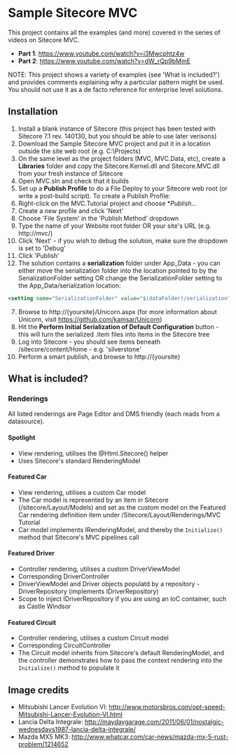 # Sample Sitecore MVC
This project contains all the examples (and more) covered in the series of videos on Sitecore MVC.

* **Part 1**: https://www.youtube.com/watch?v=i3Mwcphtz4w
* **Part 2**: https://www.youtube.com/watch?v=dW_rQp9bMmE

NOTE: This project shows a variety of examples (see 'What is included?') and provides comments explaining why a particular pattern might be used. You should not use it as a de facto reference for enterprise level solutions.

## Installation
1. Install a blank instance of Sitecore (this project has been tested with Sitecore 7.1 rev. 140130, but you should be able to use later verisons)
2. Download the Sample Sitecore MVC project and put it in a location outside the site web root (e.g. C:\Projects)
3. On the same level as the project folders (MVC, MVC.Data, etc), create a **Libraries** folder and copy the Sitecore.Kernel.dll and Sitecore.MVC.dll from your fresh instance of Sitecore
4. Open MVC.sln and check that it builds
5. Set up a **Publish Profile** to do a File Deploy to your Sitecore web root (or write a post-build script). To create a Publish Profile:
  1. Right-click on the MVC.Tutorial project and choose **Publish...*
  2. Create a new profile and click 'Next'
  3. Choose 'File System' in the 'Publish Method' dropdown
  4. Type the name of your Website root folder OR your site's URL (e.g. http://mvc/)
  5. Click 'Next' - if you wish to debug the solution, make sure the dropdown is set to 'Debug'
  6. Click 'Publish'
6. The solution contains a **serialization** folder under App_Data - you can either move the serialization folder into the location pointed to by the SerializationFolder setting OR change the SerializationFolder setting to the App_Data/serialization location:

```xml
<setting name="SerializationFolder" value="$(dataFolder)/serialization" />
```
7. Browse to http://{yoursite}/Unicorn.aspx (for more information about Unicorn, visit https://github.com/kamsar/Unicorn)
8. Hit the **Perform Initial Serialization of Default Configuration** button - this will turn the serialized .item files into items in the Sitecore tree
9. Log into Sitecore - you should see items beneath /sitecore/content/Home - e.g. 'silverstone'
10. Perform a smart publish, and browse to http://{yoursite}

## What is included?

### Renderings

All listed renderings are Page Editor and DMS friendly (each reads from a datasource).

#### Spotlight
* View rendering, utilises the @Html.Sitecore() helper
* Uses Sitecore's standard RenderingModel

#### Featured Car
* View rendering, utilises a custom Car model
* The Car model is represented by an item in Sitecore (/sitecore/Layout/Models) and set as the custom model on the Featured Car rendering definition item under /Sitecore/Layout/Renderings/MVC Tutorial
* Car model implements IRenderingModel, and thereby the ```Initialize()``` method that Sitecore's MVC pipelines call

#### Featured Driver
* Controller rendering, utilises a custom DriverViewModel
* Corresponding DriverController
* DriverViewModel and Driver objects populatd by a repository - DriverRepository (implements IDriverRepository)
* Scope to inject IDriverRepository if you are using an IoC container, such as Castle Windsor

#### Featured Circuit
* Controller rendering, utilises a custom Circuit model
* Corresponding CircuitController
* The Circuit model inherits from Sitecore's default RenderingModel, and the controller demonstrates how to pass the context rendering into the ```Initialize()``` method to populate it

## Image credits
* Mitsubishi Lancer Evolution VI: http://www.motorsbros.com/opt-speed-Mitsubishi-Lancer-Evolution-VI.html
* Lancia Delta Integrale: http://maydaygarage.com/2011/06/01/nostalgic-wednesdays1987-lancia-delta-integrale/
* Mazda MX5 MK3: http://www.whatcar.com/car-news/mazda-mx-5-rust-problem/1214652
